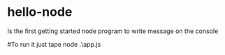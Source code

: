 # hello-node
Is the first getting started node program to write message on the console

#To run it just tape node .\app.js
